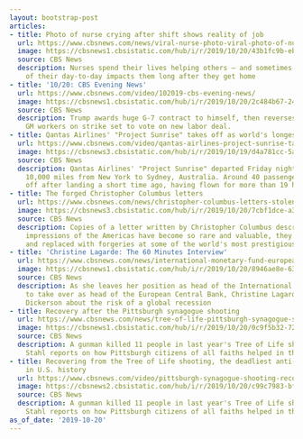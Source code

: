 ```yaml
---
layout: bootstrap-post
articles:
- title: Photo of nurse crying after shift shows reality of job
  url: https://www.cbsnews.com/news/viral-nurse-photo-viral-photo-of-nurse-breaking-down-after-a-stillborn-delivery-shows-emotional-toll-of-profession/
  image: https://cbsnews1.cbsistatic.com/hub/i/r/2019/10/20/43b1fc9b-eb8d-42f9-aacc-75da84bdd86c/thumbnail/1200x630/772c45ff0beff3d176f564a03cbaac9d/screen-shot-2019-10-20-at-5-55-08-pm.png
  source: CBS News
  description: Nurses spend their lives helping others — and sometimes the reality
    of their day-to-day impacts them long after they get home
- title: '10/20: CBS Evening News'
  url: https://www.cbsnews.com/video/102019-cbs-evening-news/
  image: https://cbsnews1.cbsistatic.com/hub/i/r/2019/10/20/2c484b67-240a-4931-a723-19616f9d70f0/thumbnail/1200x630/e0a52eebd5f866d58d3c820f10d366a2/1020-en-full-1955610-640x360.jpg
  source: CBS News
  description: Trump awards huge G-7 contract to himself, then reverses decision;
    GM workers on strike set to vote on new labor deal.
- title: Qantas Airlines' "Project Sunrise" takes off as world's longest nonstop flight
  url: https://www.cbsnews.com/video/qantas-airlines-project-sunrise-takes-off-as-worlds-longest-nonstop-flight/
  image: https://cbsnews3.cbsistatic.com/hub/i/r/2019/10/19/d4a781cc-5af2-412e-bdb3-efa867b5678b/thumbnail/1200x630/92f91b75043c0d2ba15ec1656c43fdf3/1019-en-sunriseflight-vo-1955074-640x360.jpg
  source: CBS News
  description: Qantas Airlines' "Project Sunrise" departed Friday night bound some
    10,000 miles from New York to Sydney, Australia. Around 40 passengers staggered
    off after landing a short time ago, having flown for more than 19 hours.
- title: The forged Christopher Columbus letters
  url: https://www.cbsnews.com/news/christopher-columbus-letters-stolen-from-vatican-libraries-around-the-world-60-minutes-2019-10-20/
  image: https://cbsnews3.cbsistatic.com/hub/i/r/2019/10/20/7cbf1dce-a37d-4d2a-ab8b-5049ed8009ed/thumbnail/1200x630/f3fdc7a7c3bc7eac43271b72a7a49cd2/columbuslettersarticle.jpg
  source: CBS News
  description: Copies of a letter written by Christopher Columbus describing his first
    impressions of the Americas have become so rare and valuable, they're being stolen
    and replaced with forgeries at some of the world's most prestigious libraries
- title: 'Christine Lagarde: The 60 Minutes Interview'
  url: https://www.cbsnews.com/news/international-monetary-fund-european-central-bank-head-christine-lagarde-60-minutes-interview-2019-10-20/
  image: https://cbsnews1.cbsistatic.com/hub/i/r/2019/10/20/8946ae8e-63bc-421c-bb83-19b2296dd639/thumbnail/1200x630/00c574bbee1d226655595fa019ad5837/lagardearticle2.jpg
  source: CBS News
  description: As she leaves her position as head of the International Monetary Fund
    to take over as head of the European Central Bank, Christine Lagarde tells John
    Dickerson about the risk of a global recession
- title: Recovery after the Pittsburgh synagogue shooting
  url: https://www.cbsnews.com/news/tree-of-life-pittsburgh-synagogue-shooting-deadliest-anti-semitic-attack-in-u-s-history-60-minutes-2019-10-20/
  image: https://cbsnews1.cbsistatic.com/hub/i/r/2019/10/20/0c9f5b32-7222-4c06-9239-dc967d682383/thumbnail/1200x630/7c26495e337157f9ae788822afb5f8e7/treeoflifearticle.jpg
  source: CBS News
  description: A gunman killed 11 people in last year's Tree of Life shooting. Lesley
    Stahl reports on how Pittsburgh citizens of all faiths helped in the recovery
- title: Recovering from the Tree of Life shooting, the deadliest anti-Semitic attack
    in U.S. history
  url: https://www.cbsnews.com/video/pittsburgh-synagogue-shooting-recovering-from-the-deadliest-anti-semitic-attack-in-us-history-at-tree-of-life-60/
  image: https://cbsnews2.cbsistatic.com/hub/i/r/2019/10/20/c99c7983-bff0-4102-aa9d-e4cdb184d270/thumbnail/1200x630/1018d21950fd7df7cf367cc3e0ca98fe/treeoflifevideo-1955492-640x360.jpg
  source: CBS News
  description: A gunman killed 11 people in last year's Tree of Life shooting. Lesley
    Stahl reports on how Pittsburgh citizens of all faiths helped in the recovery.
as_of_date: '2019-10-20'
---
```


